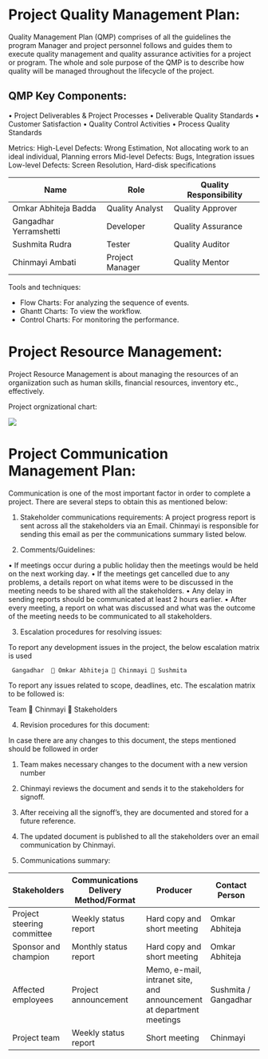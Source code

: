 <h1> Project Quality Management Plan:</h1>

Quality Management Plan (QMP) comprises of all the guidelines the program Manager and project personnel follows and guides them to execute quality management and quality assurance activities for a project or program. The whole and sole purpose of the QMP is to describe how quality will be managed throughout the lifecycle of the project.

<h2> QMP Key Components:</h2>
•	Project Deliverables & Project Processes
•	Deliverable Quality Standards
•	Customer Satisfaction
•	Quality Control Activities
•	Process Quality Standards

Metrics:
High-Level Defects: Wrong Estimation, Not allocating work to an ideal individual, Planning errors
Mid-level Defects: Bugs, Integration issues
Low-level Defects: Screen Resolution, Hard-disk specifications

Name | Role | Quality Responsibility |
-----|------|-------|
Omkar Abhiteja Badda | Quality Analyst | Quality Approver |
Gangadhar Yerramshetti | Developer | Quality Assurance |
Sushmita Rudra | Tester | Quality Auditor |
Chinmayi Ambati | Project Manager | Quality Mentor |

Tools and techniques:

- Flow Charts: For analyzing the sequence of events.
- Ghantt Charts: To view the workflow.
- Control Charts: For monitoring the performance.

# Project Resource Management:

Project Resource Management is about managing the resources of an organiization such as human skills, financial resources, inventory etc., effectively.

Project orgnizational chart:

![](https://github.com/abhiteja29/Expense-Tracker/blob/master/Flowchart.png)

# Project Communication Management Plan:
Communication is one of the most important factor in order to complete a project. There are several steps to obtain this as mentioned below:

1.	Stakeholder communications requirements: A project progress report is sent across all the stakeholders via an Email. Chinmayi is responsible for sending this email as per the communications summary listed below. 

2.	Comments/Guidelines:

•	If meetings occur during a public holiday then the meetings would be held on the next working day.
•	If the meetings get cancelled due to any problems, a details report on what items were to be discussed in the meeting needs to be shared with all the stakeholders.
•	Any delay in sending reports should be communicated at least 2 hours earlier.
•	After every meeting, a report on what was discussed and what was the outcome of the meeting needs to be communicated to all stakeholders. 

3.	Escalation procedures for resolving issues:

To report any development issues in the project, the below escalation matrix is used 
	
	 Gangadhar   Omkar Abhiteja  Chinmayi  Sushmita
	
To report any issues related to scope, deadlines, etc. The escalation matrix to be followed is:

Team  Chinmayi  Stakeholders 

4.	Revision procedures for this document:

In case there are any changes to this document, the steps mentioned should be followed in order
1.	Team makes necessary changes to the document with a new version number
2.	Chinmayi reviews the document and sends it to the stakeholders for signoff.
3.	After receiving all the signoff’s, they are documented and stored for a future reference.
4.	The updated document is published to all the stakeholders over an email communication by Chinmayi.


5.	Communications summary:

Stakeholders|Communications Delivery Method/Format|Producer|Contact Person|Due Date|
---|---|--|--|--|
Project steering committee |Weekly status report| Hard copy and short meeting |Omkar Abhiteja |Monday,Wednesday 10 AM
Sponsor and champion |Monthly status report | Hard copy and short meeting | Omkar Abhiteja |First Tuesday every week at 10 AM 
Affected employees |Project announcement | Memo, e-mail, intranet site, and announcement at department meetings | Sushmita / Gangadhar |Due 5th June,2020
Project team |Weekly status report | Short meeting | Chinmayi |Thursday 10 AM




